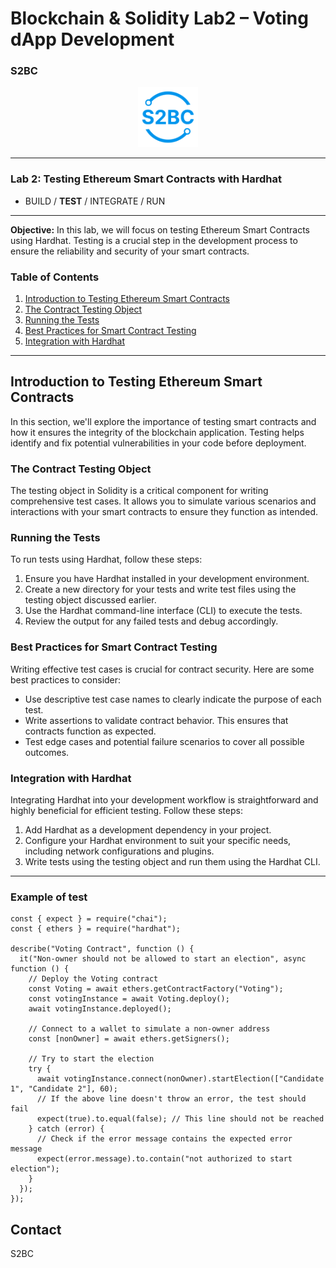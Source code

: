 # Blockchain & Solidity Lab2 – Voting dApp Development

### S2BC

<div style="text-align: center;">
  <img src="s2bc-logo.svg" alt="Alt text" width="96" height="96">
</div>

---

### Lab 2: Testing Ethereum Smart Contracts with Hardhat
- BUILD / **TEST** / INTEGRATE / RUN

---

**Objective:** In this lab, we will focus on testing Ethereum Smart Contracts using Hardhat. Testing is a crucial step in the development process to ensure the reliability and security of your smart contracts.

### Table of Contents

1. [Introduction to Testing Ethereum Smart Contracts](#introduction-to-testing-ethereum-smart-contracts)
2. [The Contract Testing Object](#the-contract-testing-object)
3. [Running the Tests](#running-the-tests)
4. [Best Practices for Smart Contract Testing](#best-practices-for-smart-contract-testing)
5. [Integration with Hardhat](#integration-with-hardhat)

---

## Introduction to Testing Ethereum Smart Contracts

In this section, we'll explore the importance of testing smart contracts and how it ensures the integrity of the blockchain application. Testing helps identify and fix potential vulnerabilities in your code before deployment.

### The Contract Testing Object

The testing object in Solidity is a critical component for writing comprehensive test cases. It allows you to simulate various scenarios and interactions with your smart contracts to ensure they function as intended.

### Running the Tests

To run tests using Hardhat, follow these steps:

1. Ensure you have Hardhat installed in your development environment.
2. Create a new directory for your tests and write test files using the testing object discussed earlier.
3. Use the Hardhat command-line interface (CLI) to execute the tests.
4. Review the output for any failed tests and debug accordingly.

### Best Practices for Smart Contract Testing

Writing effective test cases is crucial for contract security. Here are some best practices to consider:

- Use descriptive test case names to clearly indicate the purpose of each test.
- Write assertions to validate contract behavior. This ensures that contracts function as expected.
- Test edge cases and potential failure scenarios to cover all possible outcomes.

### Integration with Hardhat

Integrating Hardhat into your development workflow is straightforward and highly beneficial for efficient testing. Follow these steps:

1. Add Hardhat as a development dependency in your project.
2. Configure your Hardhat environment to suit your specific needs, including network configurations and plugins.
3. Write tests using the testing object and run them using the Hardhat CLI.

---

### Example of test

```
const { expect } = require("chai");
const { ethers } = require("hardhat");

describe("Voting Contract", function () {
  it("Non-owner should not be allowed to start an election", async function () {
    // Deploy the Voting contract
    const Voting = await ethers.getContractFactory("Voting");
    const votingInstance = await Voting.deploy();
    await votingInstance.deployed();

    // Connect to a wallet to simulate a non-owner address
    const [nonOwner] = await ethers.getSigners();

    // Try to start the election
    try {
      await votingInstance.connect(nonOwner).startElection(["Candidate 1", "Candidate 2"], 60);
      // If the above line doesn't throw an error, the test should fail
      expect(true).to.equal(false); // This line should not be reached
    } catch (error) {
      // Check if the error message contains the expected error message
      expect(error.message).to.contain("not authorized to start election");
    }
  });
});

```

## Contact

S2BC

